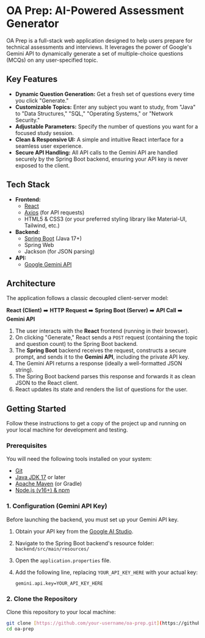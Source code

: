 # OA Prep: AI-Powered Assessment Generator

OA Prep is a full-stack web application designed to help users prepare for technical assessments and interviews. It leverages the power of Google's Gemini API to dynamically generate a set of multiple-choice questions (MCQs) on any user-specified topic.

## Key Features

* **Dynamic Question Generation:** Get a fresh set of questions every time you click "Generate."
* **Customizable Topics:** Enter any subject you want to study, from "Java" to "Data Structures," "SQL," "Operating Systems," or "Network Security."
* **Adjustable Parameters:** Specify the number of questions you want for a focused study session.
* **Clean & Responsive UI:** A simple and intuitive React interface for a seamless user experience.
* **Secure API Handling:** All API calls to the Gemini API are handled securely by the Spring Boot backend, ensuring your API key is never exposed to the client.

## Tech Stack

* **Frontend:**
    * [React](https://reactjs.org/)
    * [Axios](https://axios-http.com/) (for API requests)
    * HTML5 & CSS3 (or your preferred styling library like Material-UI, Tailwind, etc.)
* **Backend:**
    * [Spring Boot](https://spring.io/projects/spring-boot) (Java 17+)
    * Spring Web
    * Jackson (for JSON parsing)
* **API:**
    * [Google Gemini API](https://ai.google.dev/docs)

## Architecture

The application follows a classic decoupled client-server model:

**React (Client)** ➡️ **HTTP Request** ➡️ **Spring Boot (Server)** ➡️ **API Call** ➡️ **Gemini API**

1.  The user interacts with the **React** frontend (running in their browser).
2.  On clicking "Generate," React sends a `POST` request (containing the topic and question count) to the Spring Boot backend.
3.  The **Spring Boot** backend receives the request, constructs a secure prompt, and sends it to the **Gemini API**, including the private API key.
4.  The Gemini API returns a response (ideally a well-formatted JSON string).
5.  The Spring Boot backend parses this response and forwards it as clean JSON to the React client.
6.  React updates its state and renders the list of questions for the user.

## Getting Started

Follow these instructions to get a copy of the project up and running on your local machine for development and testing.

### Prerequisites

You will need the following tools installed on your system:
* [Git](https://git-scm.com/)
* [Java JDK 17](https://www.oracle.com/java/technologies/javase/jdk17-archive-downloads.html) or later
* [Apache Maven](https://maven.apache.org/) (or Gradle)
* [Node.js (v16+) & npm](https://nodejs.org/)

### 1. Configuration (Gemini API Key)

Before launching the backend, you must set up your Gemini API key.

1.  Obtain your API key from the [Google AI Studio](https://ai.google.dev/tutorials/setup).
2.  Navigate to the Spring Boot backend's resource folder: `backend/src/main/resources/`
3.  Open the `application.properties` file.
4.  Add the following line, replacing `YOUR_API_KEY_HERE` with your actual key:

    ```properties
    gemini.api.key=YOUR_API_KEY_HERE
    ```

### 2. Clone the Repository

Clone this repository to your local machine:

```bash
git clone [https://github.com/your-username/oa-prep.git](https://github.com/your-username/oa-prep.git)
cd oa-prep